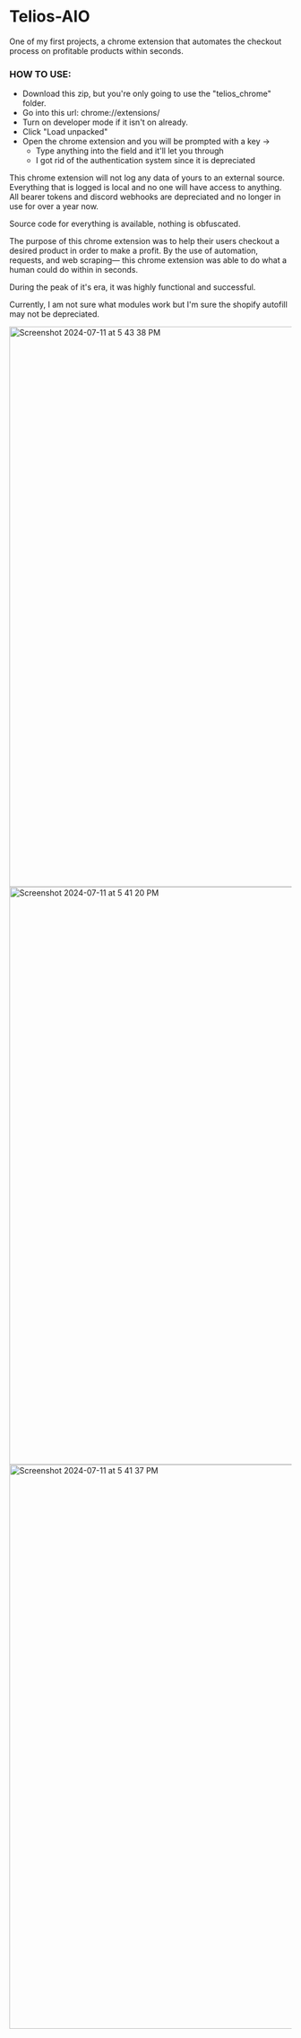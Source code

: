# Telios-AIO
One of my first projects, a chrome extension that automates the checkout process on profitable products within seconds.

### HOW TO USE:
- Download this zip, but you're only going to use the "telios_chrome" folder.
- Go into this url: chrome://extensions/
- Turn on developer mode if it isn't on already.
- Click "Load unpacked"
- Open the chrome extension and you will be prompted with a key ->
  - Type anything into the field and it'll let you through
  - I got rid of the authentication system since it is depreciated

This chrome extension will not log any data of yours to an external source. Everything that is logged is local and no one will have access to anything.
All bearer tokens and discord webhooks are depreciated and no longer in use for over a year now.

Source code for everything is available, nothing is obfuscated.

The purpose of this chrome extension was to help their users checkout a desired product in order to make a profit.
By the use of automation, requests, and web scraping— this chrome extension was able to do what a human could do within in seconds.

During the peak of it's era, it was highly functional and successful.

Currently, I am not sure what modules work but I'm sure the shopify autofill may not be depreciated.

<img width="999" alt="Screenshot 2024-07-11 at 5 43 38 PM" src="https://github.com/user-attachments/assets/56c08831-dc94-4dcf-bd24-2715cf26f01e">
<img width="1030" alt="Screenshot 2024-07-11 at 5 41 20 PM" src="https://github.com/user-attachments/assets/f9bbd9a0-0dc3-4718-ae6d-d87379516f01">
<img width="1006" alt="Screenshot 2024-07-11 at 5 41 37 PM" src="https://github.com/user-attachments/assets/f0f4549d-7019-4cd1-9178-cf0504d150e1">
